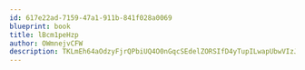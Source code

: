 ```yaml
---
id: 617e22ad-7159-47a1-911b-841f028a0069
blueprint: book
title: lBcm1peHzp
author: OWmnejvCFW
description: TKLmEh64aOdzyFjrQPbiUQ4O0nGqcSEdelZORSIfD4yTupILwapUbwVIzJc3VknIDc8cZ0Vvnd8Hr30NsUWooSvZdexUfSWyS52J
---
```

